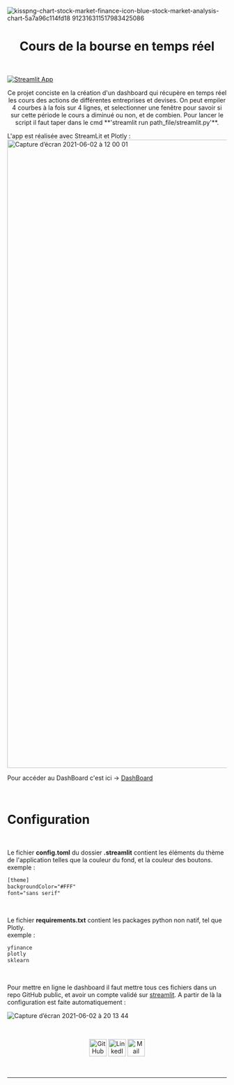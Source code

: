 ![kisspng-chart-stock-market-finance-icon-blue-stock-market-analysis-chart-5a7a96c114fd18 912316311517983425086](https://user-images.githubusercontent.com/63207451/120532141-a814f080-c3df-11eb-9aac-f342eaf20a44.png)

<h1 align="center">Cours de la bourse en temps réel</h1>

<br/>

<p align="center">
     
[![Streamlit App](https://static.streamlit.io/badges/streamlit_badge_black_white.svg)](https://share.streamlit.io/antonin-lfv/app_stock_prices/main/StreamLit/streamlit.py)
     <p/>
     
<p align="center">
   Ce projet conciste en la création d'un dashboard qui récupère en temps réel les cours des actions de différentes entreprises et devises. On peut empiler 4 courbes à la fois sur 4 lignes, et selectionner une fenêtre pour savoir si sur cette période le cours a diminué ou non, et de combien.
Pour lancer le script il faut taper dans le cmd **'streamlit run path_file/streamlit.py'**. <br/>
     <p/>
L'app est réalisée avec StreamLit et Plotly :

<br/>

<img width="1440" alt="Capture d’écran 2021-06-02 à 12 00 01" src="https://user-images.githubusercontent.com/63207451/120461182-13d46a80-c39a-11eb-98d1-b24a046b590b.png">

<br/>

Pour accéder au DashBoard c'est ici -> [DashBoard](https://share.streamlit.io/antonin-lfv/app_stock_prices/main/StreamLit/streamlit.py)

<br/>

# Configuration

<br/>

Le fichier __config.toml__ du dossier __.streamlit__ contient les éléments du thème de l'application telles que la couleur du fond, et la couleur des boutons. <br/>
exemple :
```txt
[theme]
backgroundColor="#FFF"
font="sans serif"
```

<br/>

Le fichier __requirements.txt__ contient les packages python non natif, tel que Plotly. <br/>
exemple :
```txt
yfinance
plotly
sklearn
```

<br/>

Pour mettre en ligne le dashboard il faut mettre tous ces fichiers dans un repo GitHub public, et avoir un compte validé sur [streamlit](https://streamlit.io). A partir de là la configuration est faite automatiquement :

![Capture d’écran 2021-06-02 à 20 13 44](https://user-images.githubusercontent.com/63207451/120531546-09888f80-c3df-11eb-81a8-93883337b424.png)

<br/>

<p align="center">
  <a href="https://github.com/antonin-lfv" class="fancybox" ><img src="https://user-images.githubusercontent.com/63207451/97302854-e484da80-1859-11eb-9374-5b319ca51197.png" title="GitHub" width="40" height="40"></a>
  <a href="https://www.linkedin.com/in/antonin-lefevre-565b8b141" class="fancybox" ><img src="https://user-images.githubusercontent.com/63207451/97303444-b2c04380-185a-11eb-8cfc-864c33a64e4b.png" title="LinkedIn" width="40" height="40"></a>
  <a href="mailto:antoninlefevre45@icloud.com" class="fancybox" ><img src="https://user-images.githubusercontent.com/63207451/97303543-cec3e500-185a-11eb-8adc-c1364e2054a9.png" title="Mail" width="40" height="40"></a>
</p>

<br/>

-----------------------------
